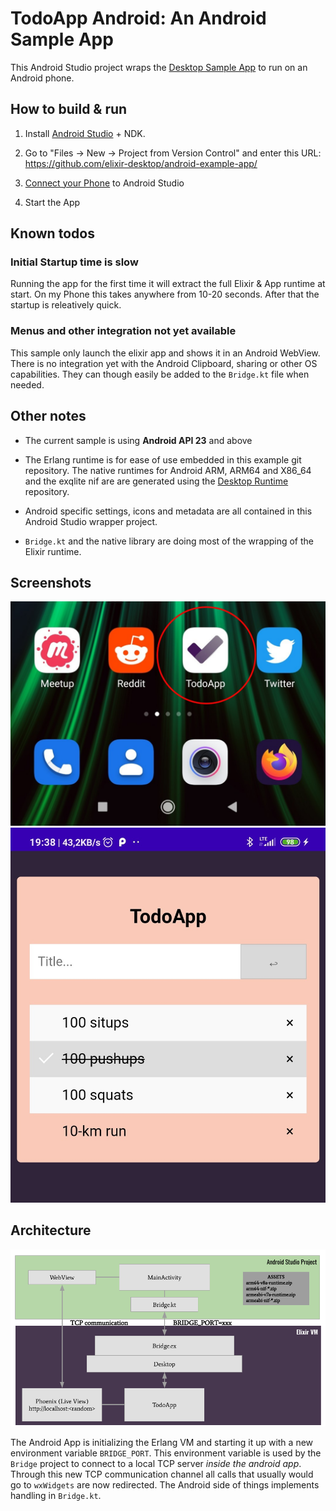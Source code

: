 # TodoApp Android: An Android Sample App

This Android Studio project wraps the [Desktop Sample App](https://github.com/elixir-desktop/desktop-example-app) to run on an Android phone.

## How to build & run

1. Install [Android Studio](https://developer.android.com/studio) + NDK. 

2. Go to "Files -> New -> Project from Version Control" and enter this URL: https://github.com/elixir-desktop/android-example-app/ 

3. [Connect your Phone](https://developer.android.com/studio/run/device) to Android Studio

4. Start the App

## Known todos

### Initial Startup time is slow

Running the app for the first time it will extract the full Elixir & App runtime at start. On my Phone this takes anywhere from 10-20 seconds. After that the startup is releatively quick.

### Menus and other integration not yet available

This sample only launch the elixir app and shows it in an Android WebView. There is no integration yet with the Android Clipboard, sharing or other OS capabilities. They can though easily be added to the `Bridge.kt` file when needed.

##  Other notes

- The current sample is using __Android API 23__ and above

- The Erlang runtime is for ease of use embedded in this example git repository. The native runtimes for Android ARM, ARM64 and X86_64 and the exqlite nif are are generated using the [Desktop Runtime](https://github.com/elixir-desktop/runtimes) repository. 

- Android specific settings, icons and metadata are all contained in this Android Studio wrapper project. 

- `Bridge.kt` and the native library are doing most of the wrapping of the Elixir runtime. 

## Screenshots

![Icons](/icon.jpg?raw=true "App in Icon View")
![App](/app.jpg?raw=true "Running App")

## Architecture

![App](/android_elixir.png?raw=true "Architecture")

The Android App is initializing the Erlang VM and starting it up with a new environment variable `BRIDGE_PORT`. This environment variable is used by the `Bridge` project to connect to a local TCP server _inside the android app_. Through this new TCP communication channel all calls that usually would go to `wxWidgets` are now redirected. The Android side of things implements handling in `Bridge.kt`.  